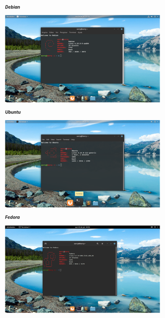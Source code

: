 #### **_Debian_**
![**_Debian_**](image/debian.png)

#### **_Ubuntu_**
![**_Ubuntu_**](image/ubuntu.png)

#### **_Fedora_**
![**_Fedora_**](image/fedora.png)